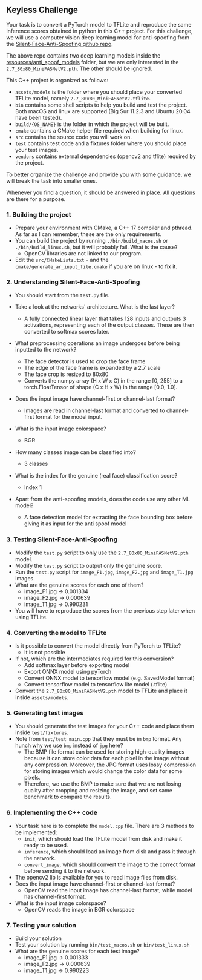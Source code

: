 ## Keyless Challenge

Your task is to convert a PyTorch model to TFLite and reproduce the same inference scores obtained in python in this C++ project. For this challenge, we will use a computer vision deep learning model for anti-spoofing from the [Silent-Face-Anti-Spoofing github repo](https://github.com/minivision-ai/Silent-Face-Anti-Spoofing).

The above repo contains two deep learning models inside the [resources/anti_spoof_models](https://github.com/minivision-ai/Silent-Face-Anti-Spoofing/tree/master/resources/anti_spoof_models) folder, but we are only interested in the `2.7_80x80_MiniFASNetV2.pth`. The other should be ignored.

This C++ project is organized as follows:

- `assets/models` is the folder where you should place your converted TFLite model, namely `2.7_80x80_MiniFASNetV2.tflite`.
- `bin` contains some shell scripts to help you build and test the project. Both macOS and linux are supported (Big Sur 11.2.3 and Ubuntu 20.04 have been tested).
- `build/{OS_NAME}` is the folder in which the project will be built.
- `cmake` contains a CMake helper file required when building for linux.
- `src` contains the source code you will work on.
- `test` contains test code and a fixtures folder where you should place your test images.
- `vendors` contains external dependencies (opencv2 and tflite) required by the project.

To better organize the challenge and provide you with some guidance, we will break the task into smaller ones. 

Whenever you find a question, it should be answered in place. All questions are there for a purpose.

### 1. Building the project

- Prepare your environment with CMake, a C++ 17 compiler and pthread. As far as I can remember, these are the only requirements.
- You can build the project by running `./bin/build_macos.sh` or `./bin/build_linux.sh`, but it will probably fail. What is the cause? 
  - OpenCV libraries are not linked to our program. 
- Edit the `src/CMakeLists.txt` - and the `cmake/generate_ar_input_file.cmake` if you are on linux - to fix it.

### 2. Understanding Silent-Face-Anti-Spoofing

- You should start from the `test.py` file.
- Take a look at the networks' architecture. What is the last layer? <br/>
  - A fully connected linear layer that takes 128 inputs and outputs 3 activations, representing each of the output classes. These are then converted to softmax scores later.

- What preprocessing operations an image undergoes before being inputted to the network?
  - The face detector is used to crop the face frame
  - The edge of the face frame is expanded by a 2.7 scale
  - The face crop is resized to 80x80
  - Converts the numpy array (H x W x C) in the range [0, 255] to a torch.FloatTensor of shape (C x H x W) in the range [0.0, 1.0].

- Does the input image have channel-first or channel-last format?
  - Images are read in channel-last format and converted to channel-first format for the model input.

- What is the input image colorspace?
  - BGR

- How many classes image can be classified into?
  - 3 classes

- What is the index for the genuine (real face) classification score?
  - Index 1 

- Apart from the anti-spoofing models, does the code use any other ML model?
  - A face detection model for extracting the face bounding box before giving it as input for the anti spoof model


### 3. Testing Silent-Face-Anti-Spoofing

- Modify the `test.py` script to only use the `2.7_80x80_MiniFASNetV2.pth` model.
- Modify the `test.py` script to output only the genuine score.
- Run the `test.py` script for `image_F1.jpg`, `image_F2.jpg` and `image_T1.jpg` images.
- What are the genuine scores for each one of them?
  - image_F1.jpg -> 0.001334
  - image_F2.jpg -> 0.000639
  - image_T1.jpg -> 0.990231
- You will have to reproduce the scores from the previous step later when using TFLite.

### 4. Converting the model to TFLite

- Is it possible to convert the model directly from PyTorch to TFLite?
  - It is not possible
- If not, which are the intermediates required for this conversion?
  - Add softmax layer before exporting model
  - Export ONNX model using pyTorch
  - Convert ONNX model to tensorflow model (e.g. SavedModel format)
  - Convert tensorflow model to tensorflow lite model (.tflite)
- Convert the `2.7_80x80_MiniFASNetV2.pth` model to TFLite and place it inside `assets/models`.

### 5. Generating test images
 
- You should generate the test images for your C++ code and place them inside `test/fixtures`.
- Note from `test/test_main.cpp` that they must be in `bmp` format. Any hunch why we use `bmp` instead of `jpg` here?
  - The BMP file format can be used for storing high-quality images because it can store color data for each pixel in the image without any compression. Moreover, the JPG format uses lossy compression for storing images which would change the color data for some pixels.
  - Therefore, we use the BMP to make sure that we are not losing quality after cropping and resizing the image, and set same benchmark to compare the results.

### 6. Implementing the C++ code

- Your task here is to complete the `model.cpp` file. There are 3 methods to be implemented:
  - `init`, which should load the TFLite model from disk and make it ready to be used.
  - `inference`, which should load an image from disk and pass it through the network.
  - `convert_image`, which should convert the image to the correct format before sending it to the network.
- The opencv2 lib is available for you to read image files from disk.
- Does the input image have channel-first or channel-last format?
  - OpenCV read the Input image has channel-last format, while model has channel-first format.
- What is the input image colorspace?
  - OpenCV reads the image in BGR colorspace

### 7. Testing your solution

- Build your solution
- Test your solution by running `bin/test_macos.sh` or `bin/test_linux.sh`
- What are the genuine scores for each test image?
  - image_F1.jpg -> 0.001333
  - image_F2.jpg -> 0.000639
  - image_T1.jpg -> 0.990223
